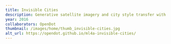 ```yaml
---
title: Invisible Cities
description: Generative satellite imagery and city style transfer with image translation networks
year: 2016
collaborators: OpenDot
thumbnail: /images/home/thumb_invisible-cities.jpg
alt_url: https://opendot.github.io/ml4a-invisible-cities/
---
```



